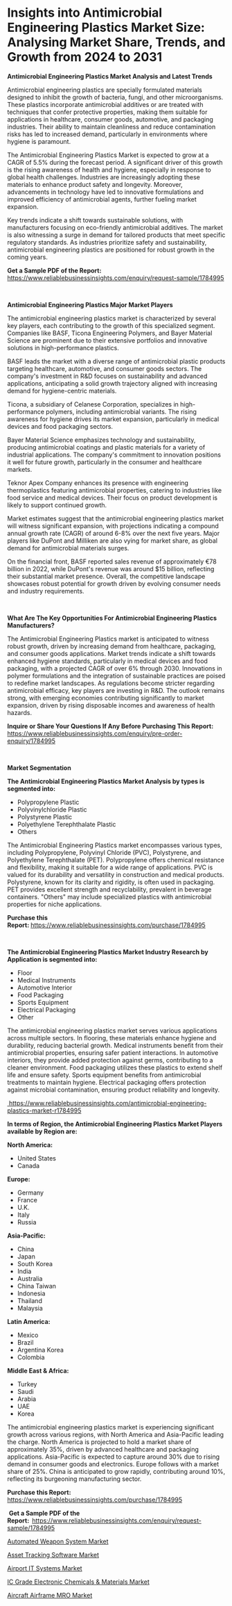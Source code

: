 <p><h1>Insights into Antimicrobial Engineering Plastics Market Size: Analysing Market Share, Trends, and Growth from 2024 to 2031</h1></p><p><strong>Antimicrobial Engineering Plastics Market Analysis and Latest Trends</strong></p>
<p><p>Antimicrobial engineering plastics are specially formulated materials designed to inhibit the growth of bacteria, fungi, and other microorganisms. These plastics incorporate antimicrobial additives or are treated with techniques that confer protective properties, making them suitable for applications in healthcare, consumer goods, automotive, and packaging industries. Their ability to maintain cleanliness and reduce contamination risks has led to increased demand, particularly in environments where hygiene is paramount.</p><p>The Antimicrobial Engineering Plastics Market is expected to grow at a CAGR of 5.5% during the forecast period. A significant driver of this growth is the rising awareness of health and hygiene, especially in response to global health challenges. Industries are increasingly adopting these materials to enhance product safety and longevity. Moreover, advancements in technology have led to innovative formulations and improved efficiency of antimicrobial agents, further fueling market expansion.</p><p>Key trends indicate a shift towards sustainable solutions, with manufacturers focusing on eco-friendly antimicrobial additives. The market is also witnessing a surge in demand for tailored products that meet specific regulatory standards. As industries prioritize safety and sustainability, antimicrobial engineering plastics are positioned for robust growth in the coming years.</p></p>
<p><strong>Get a Sample PDF of the Report:&nbsp;</strong> <a href="https://www.reliablebusinessinsights.com/enquiry/request-sample/1784995?utm_campaign=1558&utm_medium=2&utm_source=Github&utm_content=ia&utm_term=18122024&utm_id=antimicrobial-engineering-plastics">https://www.reliablebusinessinsights.com/enquiry/request-sample/1784995</a></p>
<p>&nbsp;</p>
<p><strong>Antimicrobial Engineering Plastics Major Market Players</strong></p>
<p><p>The antimicrobial engineering plastics market is characterized by several key players, each contributing to the growth of this specialized segment. Companies like BASF, Ticona Engineering Polymers, and Bayer Material Science are prominent due to their extensive portfolios and innovative solutions in high-performance plastics. </p><p>BASF leads the market with a diverse range of antimicrobial plastic products targeting healthcare, automotive, and consumer goods sectors. The company's investment in R&D focuses on sustainability and advanced applications, anticipating a solid growth trajectory aligned with increasing demand for hygiene-centric materials.</p><p>Ticona, a subsidiary of Celanese Corporation, specializes in high-performance polymers, including antimicrobial variants. The rising awareness for hygiene drives its market expansion, particularly in medical devices and food packaging sectors.</p><p>Bayer Material Science emphasizes technology and sustainability, producing antimicrobial coatings and plastic materials for a variety of industrial applications. The company's commitment to innovation positions it well for future growth, particularly in the consumer and healthcare markets.</p><p>Teknor Apex Company enhances its presence with engineering thermoplastics featuring antimicrobial properties, catering to industries like food service and medical devices. Their focus on product development is likely to support continued growth.</p><p>Market estimates suggest that the antimicrobial engineering plastics market will witness significant expansion, with projections indicating a compound annual growth rate (CAGR) of around 6-8% over the next five years. Major players like DuPont and Milliken are also vying for market share, as global demand for antimicrobial materials surges.</p><p>On the financial front, BASF reported sales revenue of approximately €78 billion in 2022, while DuPont's revenue was around $15 billion, reflecting their substantial market presence. Overall, the competitive landscape showcases robust potential for growth driven by evolving consumer needs and industry requirements.</p></p>
<p>&nbsp;</p>
<p><strong>What Are The Key Opportunities For Antimicrobial Engineering Plastics Manufacturers?</strong></p>
<p><p>The Antimicrobial Engineering Plastics market is anticipated to witness robust growth, driven by increasing demand from healthcare, packaging, and consumer goods applications. Market trends indicate a shift towards enhanced hygiene standards, particularly in medical devices and food packaging, with a projected CAGR of over 6% through 2030. Innovations in polymer formulations and the integration of sustainable practices are poised to redefine market landscapes. As regulations become stricter regarding antimicrobial efficacy, key players are investing in R&D. The outlook remains strong, with emerging economies contributing significantly to market expansion, driven by rising disposable incomes and awareness of health hazards.</p></p>
<p><strong>Inquire or Share Your Questions If Any Before Purchasing This Report:</strong> <a href="https://www.reliablebusinessinsights.com/enquiry/pre-order-enquiry/1784995?utm_campaign=1558&utm_medium=2&utm_source=Github&utm_content=ia&utm_term=18122024&utm_id=antimicrobial-engineering-plastics">https://www.reliablebusinessinsights.com/enquiry/pre-order-enquiry/1784995</a></p>
<p>&nbsp;</p>
<p><strong>Market Segmentation</strong></p>
<p><strong>The Antimicrobial Engineering Plastics Market Analysis by types is segmented into:</strong></p>
<p><ul><li>Polypropylene Plastic</li><li>Polyvinylchloride Plastic</li><li>Polystyrene Plastic</li><li>Polyethylene Terephthalate Plastic</li><li>Others</li></ul></p>
<p><p>The Antimicrobial Engineering Plastics market encompasses various types, including Polypropylene, Polyvinyl Chloride (PVC), Polystyrene, and Polyethylene Terephthalate (PET). Polypropylene offers chemical resistance and flexibility, making it suitable for a wide range of applications. PVC is valued for its durability and versatility in construction and medical products. Polystyrene, known for its clarity and rigidity, is often used in packaging. PET provides excellent strength and recyclability, prevalent in beverage containers. "Others" may include specialized plastics with antimicrobial properties for niche applications.</p></p>
<p><strong>Purchase this Report:&nbsp;</strong><a href="https://www.reliablebusinessinsights.com/purchase/1784995?utm_campaign=1558&utm_medium=2&utm_source=Github&utm_content=ia&utm_term=18122024&utm_id=antimicrobial-engineering-plastics">https://www.reliablebusinessinsights.com/purchase/1784995</a></p>
<p>&nbsp;</p>
<p><strong>The Antimicrobial Engineering Plastics Market Industry Research by Application is segmented into:</strong></p>
<p><ul><li>Floor</li><li>Medical Instruments</li><li>Automotive Interior</li><li>Food Packaging</li><li>Sports Equipment</li><li>Electrical Packaging</li><li>Other</li></ul></p>
<p><p>The antimicrobial engineering plastics market serves various applications across multiple sectors. In flooring, these materials enhance hygiene and durability, reducing bacterial growth. Medical instruments benefit from their antimicrobial properties, ensuring safer patient interactions. In automotive interiors, they provide added protection against germs, contributing to a cleaner environment. Food packaging utilizes these plastics to extend shelf life and ensure safety. Sports equipment benefits from antimicrobial treatments to maintain hygiene. Electrical packaging offers protection against microbial contamination, ensuring product reliability and longevity.</p></p>
<p><a href="https://www.reliablebusinessinsights.com/antimicrobial-engineering-plastics-market-r1784995?utm_campaign=1558&utm_medium=2&utm_source=Github&utm_content=ia&utm_term=18122024&utm_id=antimicrobial-engineering-plastics">&nbsp;https://www.reliablebusinessinsights.com/antimicrobial-engineering-plastics-market-r1784995</a></p>
<p><strong>In terms of Region, the Antimicrobial Engineering Plastics Market Players available by Region are:</strong></p>
<p>
    <p> <strong> North America: </strong>
        <ul>
            <li>United States</li>
            <li>Canada</li>
        </ul>
        </p> 
    <p> <strong> Europe: </strong>
        <ul>
            <li>Germany</li>
            <li>France</li>
            <li>U.K.</li>
            <li>Italy</li>
            <li>Russia</li>
        </ul>
        </p> 
    <p> <strong> Asia-Pacific: </strong>
        <ul>
            <li>China</li>
            <li>Japan</li>
            <li>South Korea</li>
            <li>India</li>
            <li>Australia</li>
            <li>China Taiwan</li>
            <li>Indonesia</li>
            <li>Thailand</li>
            <li>Malaysia</li>
        </ul>
        </p> 
    <p> <strong> Latin America: </strong>
        <ul>
            <li>Mexico</li>
            <li>Brazil</li>
            <li>Argentina Korea</li>
            <li>Colombia</li>
        </ul>
        </p> 
    <p> <strong> Middle East & Africa: </strong>
        <ul>
            <li>Turkey</li>
            <li>Saudi</li>
            <li>Arabia</li>
            <li>UAE</li>
            <li>Korea</li>
        </ul>
    </p>
    </p>
<p><p>The antimicrobial engineering plastics market is experiencing significant growth across various regions, with North America and Asia-Pacific leading the charge. North America is projected to hold a market share of approximately 35%, driven by advanced healthcare and packaging applications. Asia-Pacific is expected to capture around 30% due to rising demand in consumer goods and electronics. Europe follows with a market share of 25%. China is anticipated to grow rapidly, contributing around 10%, reflecting its burgeoning manufacturing sector.</p></p>
<p><strong>Purchase this Report: </strong><a href="https://www.reliablebusinessinsights.com/purchase/1784995?utm_campaign=1558&utm_medium=2&utm_source=Github&utm_content=ia&utm_term=18122024&utm_id=antimicrobial-engineering-plastics">https://www.reliablebusinessinsights.com/purchase/1784995</a></p>
<p>&nbsp;<strong>Get a Sample PDF of the Report:&nbsp;&nbsp;</strong><a href="https://www.reliablebusinessinsights.com/enquiry/request-sample/1784995?utm_campaign=1558&utm_medium=2&utm_source=Github&utm_content=ia&utm_term=18122024&utm_id=antimicrobial-engineering-plastics">https://www.reliablebusinessinsights.com/enquiry/request-sample/1784995</a></p>
<p><strong></strong></p>
<p><p><a href="https://www.linkedin.com/pulse/automated-weapon-system-market-scope-shows-upward-growth-y6e3f?utm_campaign=1558&utm_medium=2&utm_source=Github&utm_content=ia&utm_term=18122024&utm_id=antimicrobial-engineering-plastics">Automated Weapon System Market</a></p><p><a href="https://www.linkedin.com/pulse/growth-trajectory-asset-tracking-software-market-2024-2031-projected-rrt0f?utm_campaign=1558&utm_medium=2&utm_source=Github&utm_content=ia&utm_term=18122024&utm_id=antimicrobial-engineering-plastics">Asset Tracking Software Market</a></p><p><a href="https://www.linkedin.com/pulse/airport-systems-market-trends-2024-2031-detailed-48-cagr-faarf?utm_campaign=1558&utm_medium=2&utm_source=Github&utm_content=ia&utm_term=18122024&utm_id=antimicrobial-engineering-plastics">Airport IT Systems Market</a></p><p><a href="https://github.com/ryanbell8967/Market-Research-Report-List-1/blob/main/ic-grade-electronic-chemicals-materials-market.md?utm_campaign=1558&utm_medium=2&utm_source=Github&utm_content=ia&utm_term=18122024&utm_id=antimicrobial-engineering-plastics">IC Grade Electronic Chemicals & Materials Market</a></p><p><a href="https://www.linkedin.com/pulse/evaluating-profitability-aircraft-airframe-mro-market-report-its-gxfrf?utm_campaign=1558&utm_medium=2&utm_source=Github&utm_content=ia&utm_term=18122024&utm_id=antimicrobial-engineering-plastics">Aircraft Airframe MRO Market</a></p></p>